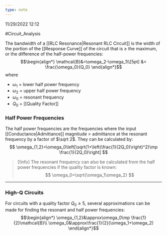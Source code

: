 ```yaml
---
type: note
---
```

11/29/2022 12:12

  #Circuit_Analysis 

The bandwidth of a [[RLC Resonance|Resonant RLC Circuit]] is the width of the portion of the [[Response Curve]] of the circuit that is $\ge$ the maximum, or the difference of the half-power frequencies:
$$\begin{align*}
\mathcal{B}&=\omega_2-\omega_1\\[5pt]
&= \frac{\omega_0}{Q_0}
\end{align*}$$
where
- $\omega_1$ = lower half power frequency
- $\omega_2$ = upper half power frequency
- $\omega_0$ = resonant frequency
- $Q_0$ = [[Quality Factor]]


### Half Power Frequencies
The half power frequencies are the frequencies where the input [[Conductance|Admittance]] magnitude > admittance at the resonant frequency by a factor of $\sqrt 2$. They can be calculated by:
$$
\omega_{1,2}=\omega_0\left[\sqrt{1+\left(\frac{1}{2Q_0}\right)^2}\mp \frac{1}{2Q_0}\right]
$$

>[!info]
>The resonant frequency can also be calculated from the half power frequencies if the quality factor is known:
>$$
\omega_0=\sqrt{\omega_1\omega_2}
$$

---

### High-Q Circuits
For circuits with a quality factor $Q_0\ge5$, several approximations can be made for finding the resonant and half power frequencies:
$$\begin{align*}
\omega_{1,2}&\approx\omega_0\mp \frac{1}{2}\mathcal{B}\\
\omega_0&\approx\frac{1}{2}(\omega_1+\omega_2)
\end{align*}$$